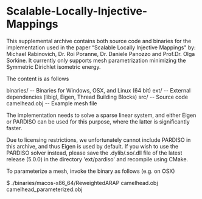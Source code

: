 # Scalable-Locally-Injective-Mappings
This supplemental archive contains both source code and binaries for the implementation
used in the paper “Scalable Locally Injective Mappings" by: Michael Rabinovich, Dr. Roi Poranne, Dr. Daniele Panozzo and Prof.Dr. Olga Sorkine.
It currently only supports mesh parametrization minimizing the Symmetric Dirichlet isometric energy.

The content is as follows

binaries/     -- Binaries for Windows, OSX, and Linux (64 bit)
ext/          -- External dependencies (libigl, Eigen, Thread Building Blocks)
src/          -- Source code
camelhead.obj -- Example mesh file

The implementation needs to solve a sparse linear system, and either Eigen or
PARDISO can be used for this purpose, where the latter is significantly faster.

Due to licensing restrictions, we unfortunately cannot include PARDISO in this
archive, and thus Eigen is used by default. If you wish to use the PARDISO solver
instead, please save the .dylib/.so/.dll file of the latest release (5.0.0)
in the directory 'ext/pardiso' and recompile using CMake.

To parameterize a mesh, invoke the binary as follows (e.g. on OSX)

$ ./binaries/macos-x86_64/ReweightedARAP camelhead.obj camelhead_parameterized.obj


